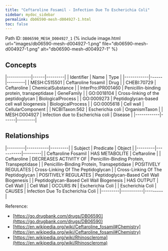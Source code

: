 ```yaml
---
title: "Ceftaroline Fosamil - Infection Due To Escherichia Coli"
sidebar: mydoc_sidebar
permalink: db06590-mesh-d004927-1.html
toc: false 
---
```



Path ID: `DB06590_MESH_D004927_1`
{% include image.html url="images/db06590-mesh-d004927-1.png" file="db06590-mesh-d004927-1.png" alt="db06590-mesh-d004927-1" %}

## Concepts

|------------|------|---------|
| Identifier | Name | Type    |
|------------|------|---------|
| MESH:C515501 | Ceftaroline fosamil | Drug |
| CHEBI:70729 | Ceftaroline | ChemicalSubstance |
| InterPro:IPR001460 | Penicillin-binding protein, transpeptidase | GeneFamily |
| GO:0018104 | Cross-linking of the peptidoglycan | BiologicalProcess |
| GO:0009273 | Peptidoglycan-based cell wall biogenesis | BiologicalProcess |
| GO:0005618 | Cell wall | CellularComponent |
| NCBITaxon:562 | Escherichia coli | OrganismTaxon |
| MESH:D004927 | Infection due to Escherichia coli | Disease |
|------------|------|---------|

## Relationships

|---------|-----------|---------|
| Subject | Predicate | Object  |
|---------|-----------|---------|
| Ceftaroline Fosamil | HAS METABOLITE | Ceftaroline |
| Ceftaroline | DECREASES ACTIVITY OF | Penicillin-Binding Protein, Transpeptidase |
| Penicillin-Binding Protein, Transpeptidase | POSITIVELY REGULATES | Cross-Linking Of The Peptidoglycan |
| Cross-Linking Of The Peptidoglycan | POSITIVELY REGULATES | Peptidoglycan-Based Cell Wall Biogenesis |
| Peptidoglycan-Based Cell Wall Biogenesis | HAS OUTPUT | Cell Wall |
| Cell Wall | OCCURS IN | Escherichia Coli |
| Escherichia Coli | CAUSES | Infection Due To Escherichia Coli |
|---------|-----------|---------|

Reference: 
  - [https://go.drugbank.com/drugs/DB06590](https://go.drugbank.com/drugs/DB06590)
  - [https://en.wikipedia.org/wiki/Ceftaroline_fosamil#Chemistry](https://en.wikipedia.org/wiki/Ceftaroline_fosamil#Chemistry)
  - [https://en.wikipedia.org/wiki/Rhinoscleroma](https://en.wikipedia.org/wiki/Rhinoscleroma)
